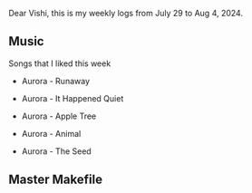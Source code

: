 
Dear Vishi, this is my weekly logs from July 29 to Aug 4, 2024.<!-- truncate_here -->

## Music

Songs that I liked this week 

* Aurora - Runaway

* Aurora - It Happened Quiet

* Aurora - Apple Tree

* Aurora - Animal

* Aurora - The Seed

## Master Makefile

